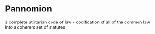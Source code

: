 # Pannomion
a complete utilitarian code of law - codification of all of the common law into a coherent set of statutes